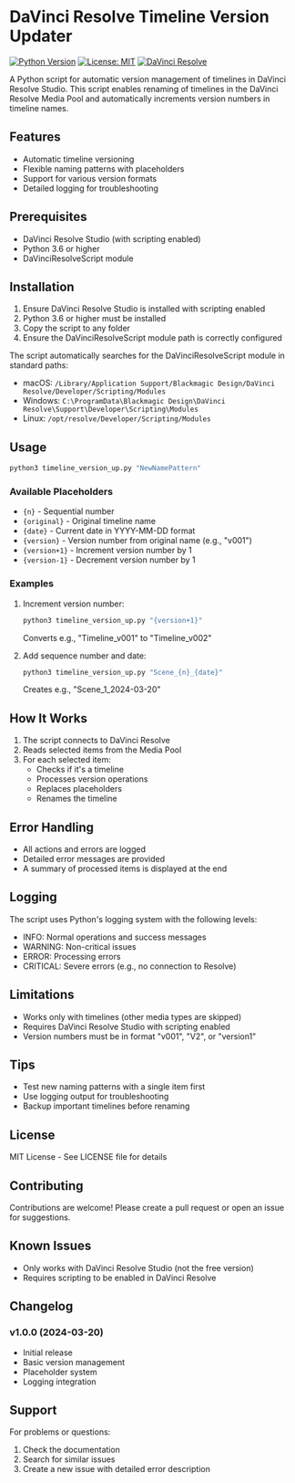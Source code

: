 # DaVinci Resolve Timeline Version Updater

[![Python Version](https://img.shields.io/badge/python-3.6%2B-blue.svg)](https://www.python.org/downloads/)
[![License: MIT](https://img.shields.io/badge/License-MIT-yellow.svg)](https://opensource.org/licenses/MIT)
[![DaVinci Resolve](https://img.shields.io/badge/DaVinci%20Resolve-Studio-blueviolet.svg)](https://www.blackmagicdesign.com/products/davinciresolve)

A Python script for automatic version management of timelines in DaVinci Resolve Studio. This script enables renaming of timelines in the DaVinci Resolve Media Pool and automatically increments version numbers in timeline names.

## Features
- Automatic timeline versioning
- Flexible naming patterns with placeholders
- Support for various version formats
- Detailed logging for troubleshooting

## Prerequisites
- DaVinci Resolve Studio (with scripting enabled)
- Python 3.6 or higher
- DaVinciResolveScript module

## Installation

1. Ensure DaVinci Resolve Studio is installed with scripting enabled
2. Python 3.6 or higher must be installed
3. Copy the script to any folder
4. Ensure the DaVinciResolveScript module path is correctly configured

The script automatically searches for the DaVinciResolveScript module in standard paths:
- macOS: `/Library/Application Support/Blackmagic Design/DaVinci Resolve/Developer/Scripting/Modules`
- Windows: `C:\ProgramData\Blackmagic Design\DaVinci Resolve\Support\Developer\Scripting\Modules`
- Linux: `/opt/resolve/Developer/Scripting/Modules`

## Usage
```bash
python3 timeline_version_up.py "NewNamePattern"
```

### Available Placeholders
- `{n}`         - Sequential number
- `{original}`  - Original timeline name
- `{date}`      - Current date in YYYY-MM-DD format
- `{version}`   - Version number from original name (e.g., "v001")
- `{version+1}` - Increment version number by 1
- `{version-1}` - Decrement version number by 1

### Examples
1. Increment version number:
   ```bash
   python3 timeline_version_up.py "{version+1}"
   ```
   Converts e.g., "Timeline_v001" to "Timeline_v002"

2. Add sequence number and date:
   ```bash
   python3 timeline_version_up.py "Scene_{n}_{date}"
   ```
   Creates e.g., "Scene_1_2024-03-20"

## How It Works
1. The script connects to DaVinci Resolve
2. Reads selected items from the Media Pool
3. For each selected item:
   - Checks if it's a timeline
   - Processes version operations
   - Replaces placeholders
   - Renames the timeline

## Error Handling
- All actions and errors are logged
- Detailed error messages are provided
- A summary of processed items is displayed at the end

## Logging
The script uses Python's logging system with the following levels:
- INFO: Normal operations and success messages
- WARNING: Non-critical issues
- ERROR: Processing errors
- CRITICAL: Severe errors (e.g., no connection to Resolve)

## Limitations
- Works only with timelines (other media types are skipped)
- Requires DaVinci Resolve Studio with scripting enabled
- Version numbers must be in format "v001", "V2", or "version1"

## Tips
- Test new naming patterns with a single item first
- Use logging output for troubleshooting
- Backup important timelines before renaming

## License
MIT License - See LICENSE file for details

## Contributing
Contributions are welcome! Please create a pull request or open an issue for suggestions.

## Known Issues
- Only works with DaVinci Resolve Studio (not the free version)
- Requires scripting to be enabled in DaVinci Resolve

## Changelog
### v1.0.0 (2024-03-20)
- Initial release
- Basic version management
- Placeholder system
- Logging integration

## Support
For problems or questions:
1. Check the documentation
2. Search for similar issues
3. Create a new issue with detailed error description
